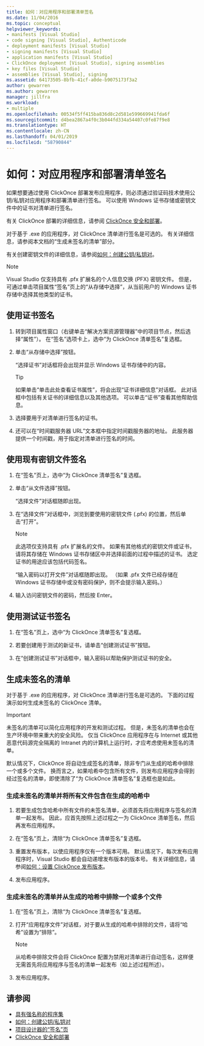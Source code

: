 ```yaml
---
title: 如何：对应用程序和部署清单签名
ms.date: 11/04/2016
ms.topic: conceptual
helpviewer_keywords:
- manifests [Visual Studio]
- code signing [Visual Studio], Authenticode
- deployment manifests [Visual Studio]
- signing manifests [Visual Studio]
- application manifests [Visual Studio]
- ClickOnce deployment [Visual Studio], signing assemblies
- key files [Visual Studio]
- assemblies [Visual Studio], signing
ms.assetid: 64173505-8bfb-41cf-a0de-b9075173f3a2
author: gewarren
ms.author: gewarren
manager: jillfra
ms.workload:
- multiple
ms.openlocfilehash: 00534f5ff415ba836d8c2d581e599669941fda6f
ms.sourcegitcommit: d4bea2867a4f0c3b044fd334a54407c0fe87f9e8
ms.translationtype: HT
ms.contentlocale: zh-CN
ms.lasthandoff: 04/01/2019
ms.locfileid: "58790844"
---
```

# <a name="how-to-sign-application-and-deployment-manifests"></a>如何：对应用程序和部署清单签名

如果想要通过使用 ClickOnce 部署发布应用程序，则必须通过验证码技术使用公钥/私钥对应用程序和部署清单进行签名。 可以使用 Windows 证书存储或密钥文件中的证书对清单进行签名。

 有关 ClickOnce 部署的详细信息，请参阅 [ClickOnce 安全和部署](../deployment/clickonce-security-and-deployment.md)。

 对于基于 .exe 的应用程序，对 ClickOnce 清单进行签名是可选的。 有关详细信息，请参阅本文档的“生成未签名的清单”部分。

 有关创建密钥文件的详细信息，请参阅[如何：创建公钥/私钥对](/dotnet/framework/app-domains/how-to-create-a-public-private-key-pair)。

> [!NOTE]
> Visual Studio 仅支持具有 .pfx 扩展名的个人信息交换 (PFX) 密钥文件。 但是，可通过单击项目属性“签名”页上的“从存储中选择”，从当前用户的 Windows 证书存储中选择其他类型的证书。

## <a name="sign-using-a-certificate"></a>使用证书签名

1.  转到项目属性窗口（右键单击“解决方案资源管理器”中的项目节点，然后选择“属性”）。 在“签名”选项卡上，选中“为 ClickOnce 清单签名”复选框。

2.  单击“从存储中选择”按钮。

     “选择证书”对话框将会出现并显示 Windows 证书存储中的内容。

    > [!TIP]
    > 如果单击“单击此处查看证书属性”，将会出现“证书详细信息”对话框。 此对话框中包括有关证书的详细信息以及其他选项。 可以单击“证书”查看其他帮助信息。

3.  选择要用于对清单进行签名的证书。

4.  还可以在“时间戳服务器 URL”文本框中指定时间戳服务器的地址。 此服务器提供一个时间戳，用于指定对清单进行签名的时间。

## <a name="sign-using-an-existing-key-file"></a>使用现有密钥文件签名

1.  在“签名”页上，选中“为 ClickOnce 清单签名”复选框。

2.  单击“从文件选择”按钮。

     “选择文件”对话框随即出现。

3.  在“选择文件”对话框中，浏览到要使用的密钥文件 (.pfx) 的位置，然后单击“打开”。

    > [!NOTE]
    > 此选项仅支持具有 .pfx 扩展名的文件。 如果有其他格式的密钥文件或证书，请将其存储在 Windows 证书存储区中并选择前面的过程中描述的证书。 选定证书的用途应该包括代码签名。

     “输入密码以打开文件”对话框随即出现。 （如果 .pfx 文件已经存储在 Windows 证书存储中或没有密码保护，则不会提示输入密码。）

4.  输入访问密钥文件的密码，然后按 Enter。

## <a name="sign-using-a-test-certificate"></a>使用测试证书签名

1.  在“签名”页上，选中“为 ClickOnce 清单签名”复选框。

2.  若要创建用于测试的新证书，请单击“创建测试证书”按钮。

3.  在“创建测试证书”对话框中，输入密码以帮助保护测试证书的安全。

## <a name="generate-unsigned-manifests"></a>生成未签名的清单

对于基于 .exe 的应用程序，对 ClickOnce 清单进行签名是可选的。 下面的过程演示如何生成未签名的 ClickOnce 清单。

> [!IMPORTANT]
> 未签名的清单可以简化应用程序的开发和测试过程。 但是，未签名的清单也会在生产环境中带来重大的安全风险。 仅当 ClickOnce 应用程序在与 Internet 或其他恶意代码源完全隔离的 Intranet 内的计算机上运行时，才应考虑使用未签名的清单。

 默认情况下，ClickOnce 将自动生成签名的清单，除非专门从生成的哈希中排除一个或多个文件。 换而言之，如果哈希中包含所有文件，则发布应用程序会得到经过签名的清单，即使清除了“为 ClickOnce 清单签名”复选框也是如此。

### <a name="to-generate-unsigned-manifests-and-include-all-files-in-the-generated-hash"></a>生成未签名的清单并将所有文件包含在生成的哈希中

1.  若要生成包含哈希中所有文件的未签名清单，必须首先将应用程序与签名的清单一起发布。 因此，应首先按照上述过程之一为 ClickOnce 清单签名，然后再发布应用程序。

2.  在“签名”页上，清除“为 ClickOnce 清单签名”复选框。

3.  重置发布版本，以使应用程序仅有一个版本可用。 默认情况下，每次发布应用程序时，Visual Studio 都会自动递增发布版本的版本号。 有关详细信息，请参阅[如何：设置 ClickOnce 发布版本](../deployment/how-to-set-the-clickonce-publish-version.md)。

4.  发布应用程序。

### <a name="to-generate-unsigned-manifests-and-exclude-one-or-more-files-from-the-generated-hash"></a>生成未签名的清单并从生成的哈希中排除一个或多个文件

1.  在“签名”页上，清除“为 ClickOnce 清单签名”复选框。

2.  打开“应用程序文件”对话框，对于要从生成的哈希中排除的文件，请将“哈希”设置为“排除”。

    > [!NOTE]
    > 从哈希中排除文件会将 ClickOnce 配置为禁用对清单进行自动签名，这样便无需首先将应用程序与签名的清单一起发布（如上述过程所述）。

3.  发布应用程序。

## <a name="see-also"></a>请参阅

- [具有强名称的程序集](/dotnet/framework/app-domains/strong-named-assemblies)
- [如何：创建公钥/私钥对](/dotnet/framework/app-domains/how-to-create-a-public-private-key-pair)
- [项目设计器的“签名”页](../ide/reference/signing-page-project-designer.md)
- [ClickOnce 安全和部署](../deployment/clickonce-security-and-deployment.md)